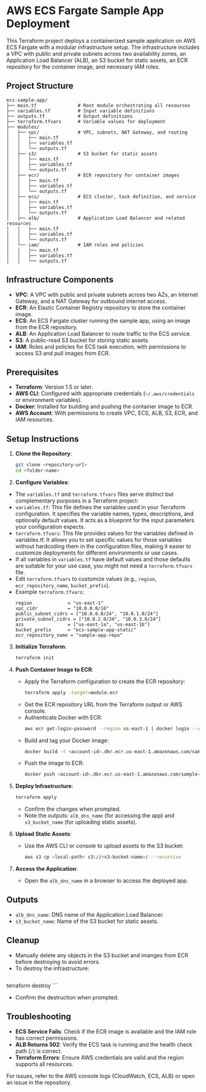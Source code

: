 # AWS ECS Fargate Sample App Deployment

This Terraform project deploys a containerized sample application on AWS ECS Fargate with a modular infrastructure setup. The infrastructure includes a VPC with public and private subnets across two availability zones, an Application Load Balancer (ALB), an S3 bucket for static assets, an ECR repository for the container image, and necessary IAM roles.

## Project Structure

```
ecs-sample-app/
├── main.tf               # Root module orchestrating all resources
├── variables.tf          # Input variable definitions
├── outputs.tf            # Output definitions
├── terraform.tfvars      # Variable values for deployment
├── modules/
│   ├── vpc/              # VPC, subnets, NAT Gateway, and routing
│   │   ├── main.tf
│   │   ├── variables.tf
│   │   └── outputs.tf
│   ├── s3/               # S3 bucket for static assets
│   │   ├── main.tf
│   │   ├── variables.tf
│   │   └── outputs.tf
│   ├── ecr/              # ECR repository for container images
│   │   ├── main.tf
│   │   ├── variables.tf
│   │   └── outputs.tf
│   ├── ecs/              # ECS cluster, task definition, and service
│   │   ├── main.tf
│   │   ├── variables.tf
│   │   └── outputs.tf
│   ├── alb/              # Application Load Balancer and related resources
│   │   ├── main.tf
│   │   ├── variables.tf
│   │   └── outputs.tf
│   └── iam/              # IAM roles and policies
│   │   ├── main.tf
│   │   ├── variables.tf
│   │   └── outputs.tf
```

## Infrastructure Components

- **VPC**: A VPC with public and private subnets across two AZs, an Internet Gateway, and a NAT Gateway for outbound internet access.
- **ECR**: An Elastic Container Registry repository to store the container image.
- **ECS**: An ECS Fargate cluster running the sample app, using an image from the ECR repository.
- **ALB**: An Application Load Balancer to route traffic to the ECS service.
- **S3**: A public-read S3 bucket for storing static assets.
- **IAM**: Roles and policies for ECS task execution, with permissions to access S3 and pull images from ECR.

## Prerequisites

- **Terraform**: Version 1.5 or later.
- **AWS CLI**: Configured with appropriate credentials (`~/.aws/credentials` or environment variables).
- **Docker**: Installed for building and pushing the container image to ECR.
- **AWS Account**: With permissions to create VPC, ECS, ALB, S3, ECR, and IAM resources.

## Setup Instructions

1. **Clone the Repository**:
   ```bash
   git clone <repository-url>
   cd <folder-name>
   ```

2. **Configure Variables**:
  - The `variables.tf` and `terraform.tfvars` files serve distinct but complementary purposes in a Terraform project:
  - `variables.tf`: This file defines the variables used in your Terraform configuration. It specifies the variable names, types, descriptions, and optionally default values. It acts as a blueprint for the input parameters your configuration expects.
  - `terraform.tfvars`: This file provides values for the variables defined in variables.tf. It allows you to set specific values for those variables without hardcoding them in the configuration files, making it easier to customize deployments for different environments or use cases.
   - If all variables in `variables.tf` have default values and those defaults are suitable for your use case, you might not need a `terraform.tfvars` file.
   - Edit `terraform.tfvars` to customize values (e.g., `region`, `ecr_repository_name`, `bucket_prefix`).
   - Example `terraform.tfvars`:
     ```hcl
     region             = "us-east-1"
     vpc_cidr           = "10.0.0.0/16"
     public_subnet_cidrs = ["10.0.0.0/24", "10.0.1.0/24"]
     private_subnet_cidrs = ["10.0.2.0/24", "10.0.3.0/24"]
     azs                = ["us-east-1a", "us-east-1b"]
     bucket_prefix      = "ecs-sample-app-static"
     ecr_repository_name = "sample-app-repo"
     ```

3. **Initialize Terraform**:
   ```bash
   terraform init
   ```

4. **Push Container Image to ECR**:
   - Apply the Terraform configuration to create the ECR repository:
     ```bash
     terraform apply -target=module.ecr
     ```
   - Get the ECR repository URL from the Terraform output or AWS console.
   - Authenticate Docker with ECR:
     ```bash
     aws ecr get-login-password --region us-east-1 | docker login --username AWS --password-stdin <account-id>.dkr.ecr.us-east-1.amazonaws.com
     ```
   - Build and tag your Docker image:
     ```bash
     docker build -t <account-id>.dkr.ecr.us-east-1.amazonaws.com/sample-app-repo:latest .
     ```
   - Push the image to ECR:
     ```bash
     docker push <account-id>.dkr.ecr.us-east-1.amazonaws.com/sample-app-repo:latest
     ```

5. **Deploy Infrastructure**:
   ```bash
   terraform apply
   ```
   - Confirm the changes when prompted.
   - Note the outputs: `alb_dns_name` (for accessing the app) and `s3_bucket_name` (for uploading static assets).

6. **Upload Static Assets**:
   - Use the AWS CLI or console to upload assets to the S3 bucket:
     ```bash
     aws s3 cp <local-path> s3://<s3-bucket-name>/ --recursive
     ```

7. **Access the Application**:
   - Open the `alb_dns_name` in a browser to access the deployed app.

## Outputs

- `alb_dns_name`: DNS name of the Application Load Balancer.
- `s3_bucket_name`: Name of the S3 bucket for static assets.

## Cleanup

- Manually delete any objects in the S3 bucket and imanges from ECR before destroying to avoid errors.
- To destroy the infrastructure:
    ```bash
terraform destroy
    ```
- Confirm the destruction when prompted.


## Troubleshooting

- **ECS Service Fails**: Check if the ECR image is available and the IAM role has correct permissions.
- **ALB Returns 502**: Verify the ECS task is running and the health check path (`/`) is correct.
- **Terraform Errors**: Ensure AWS credentials are valid and the region supports all resources.

For issues, refer to the AWS console logs (CloudWatch, ECS, ALB) or open an issue in the repository.